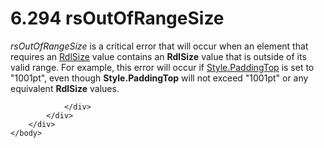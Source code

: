<html dir="LTR" xmlns:mshelp="http://msdn.microsoft.com/mshelp" xmlns:ddue="http://ddue.schemas.microsoft.com/authoring/2003/5" xmlns:xlink="http://www.w3.org/1999/xlink" xmlns:tool="http://www.microsoft.com/tooltip">
    <head>
        <meta http-equiv="Content-Type" content="text/html; CHARSET=utf-8"></meta>
        <meta name="save" content="history"></meta>
        <title>6.294 rsOutOfRangeSize</title>
        <xml>
            <mshelp:toctitle title="6.294 rsOutOfRangeSize"></mshelp:toctitle>
            <mshelp:rltitle title="[MS-RDL]: rsOutOfRangeSize"></mshelp:rltitle>
            <mshelp:keyword index="A" term="a6347eb5-a178-4693-9ffe-9bd0b301ad8d"></mshelp:keyword>
            <mshelp:attr name="DCSext.ContentType" value="open specification"></mshelp:attr>
            <mshelp:attr name="AssetID" value="a6347eb5-a178-4693-9ffe-9bd0b301ad8d"></mshelp:attr>
            <mshelp:attr name="TopicType" value="kbRef"></mshelp:attr>
            <mshelp:attr name="DCSext.Title" value="[MS-RDL]: rsOutOfRangeSize" />
        </xml>
    </head>
    <body>
        <div id="header">
            <h1 class="heading">6.294 rsOutOfRangeSize</h1>
        </div>
        <div id="mainSection">
            <div id="mainBody">
                <div id="allHistory" class="saveHistory"></div>
                <div id="sectionSection0" class="section" name="collapseableSection">
                    

<p><i>rsOutOfRangeSize</i> is a critical error that will occur
when an element that requires an <a href="b40c092e-4fe5-4f7b-a0bf-c98df1361c90.md">RdlSize</a> value contains an <b>RdlSize</b>
value that is outside of its valid range. For example, this error will occur if
<a href="6e0e91a3-d6be-4843-b872-9f124cae4fcc.md">Style.PaddingTop</a> is set
to &quot;1001pt&quot;, even though <b>Style.PaddingTop</b> will not exceed
&quot;1001pt&quot; or any equivalent <b>RdlSize</b> values.</p>


                </div>
            </div>
        </div>
    </body>
</html>